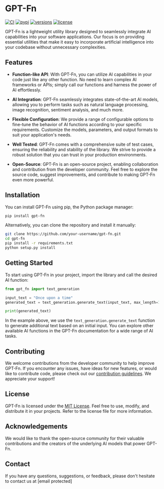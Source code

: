 # GPT-Fn

[![CI](https://github.com/livingbio/gpt-fn/workflows/python-unittest/badge.svg?branch=main)](https://github.com/livingbio/gpt-fn/actions?query=workflow%3Apython-unittest++branch%3Amain++)
[![pypi](https://img.shields.io/pypi/v/gpt-fn.svg)](https://pypi.python.org/pypi/gpt-fn)
[![versions](https://img.shields.io/pypi/pyversions/gpt-fn.svg)](https://github.com/livingbio/gpt-fn)
[![license](https://img.shields.io/github/license/livingbio/gpt-fn.svg)](https://github.com/livingbio/gpt-fn/blob/main/LICENSE)

GPT-Fn is a lightweight utility library designed to seamlessly integrate AI capabilities into your software applications. Our focus is on providing essential utilities that make it easy to incorporate artificial intelligence into your codebase without unnecessary complexities.

## Features

- **Function-like API**: With GPT-Fn, you can utilize AI capabilities in your code just like any other function. No need to learn complex AI frameworks or APIs; simply call our functions and harness the power of AI effortlessly.

- **AI Integration**: GPT-Fn seamlessly integrates state-of-the-art AI models, allowing you to perform tasks such as natural language processing, image recognition, sentiment analysis, and much more.

- **Flexible Configuration**: We provide a range of configurable options to fine-tune the behavior of AI functions according to your specific requirements. Customize the models, parameters, and output formats to suit your application's needs.

- **Well Tested**: GPT-Fn comes with a comprehensive suite of test cases, ensuring the reliability and stability of the library. We strive to provide a robust solution that you can trust in your production environments.

- **Open-Source**: GPT-Fn is an open-source project, enabling collaboration and contribution from the developer community. Feel free to explore the source code, suggest improvements, and contribute to making GPT-Fn even more powerful.

## Installation

You can install GPT-Fn using pip, the Python package manager:

```bash
pip install gpt-fn
```

Alternatively, you can clone the repository and install it manually:

```bash
git clone https://github.com/your-username/gpt-fn.git
cd gpt-fn
pip install -r requirements.txt
python setup.py install
```

## Getting Started

To start using GPT-Fn in your project, import the library and call the desired AI function:

```python
from gpt_fn import text_generation

input_text = "Once upon a time"
generated_text = text_generation.generate_text(input_text, max_length=100)

print(generated_text)
```

In the example above, we use the `text_generation.generate_text` function to generate additional text based on an initial input. You can explore other available AI functions in the GPT-Fn documentation for a wide range of AI tasks.

## Contributing

We welcome contributions from the developer community to help improve GPT-Fn. If you encounter any issues, have ideas for new features, or would like to contribute code, please check out our [contribution guidelines](CONTRIBUTING.md). We appreciate your support!

## License

GPT-Fn is licensed under the [MIT License](LICENSE). Feel free to use, modify, and distribute it in your projects. Refer to the license file for more information.

## Acknowledgements

We would like to thank the open-source community for their valuable contributions and the creators of the underlying AI models that power GPT-Fn.

## Contact

If you have any questions, suggestions, or feedback, please don't hesitate to contact us at [email protected]
